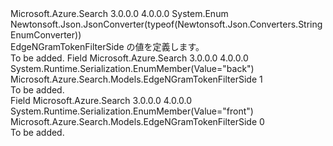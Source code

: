 <Type Name="EdgeNGramTokenFilterSide" FullName="Microsoft.Azure.Search.Models.EdgeNGramTokenFilterSide">
  <TypeSignature Language="C#" Value="public enum EdgeNGramTokenFilterSide" />
  <TypeSignature Language="ILAsm" Value=".class public auto ansi sealed EdgeNGramTokenFilterSide extends System.Enum" />
  <TypeSignature Language="DocId" Value="T:Microsoft.Azure.Search.Models.EdgeNGramTokenFilterSide" />
  <TypeSignature Language="VB.NET" Value="Public Enum EdgeNGramTokenFilterSide" />
  <TypeSignature Language="F#" Value="type EdgeNGramTokenFilterSide = " />
  <AssemblyInfo>
    <AssemblyName>Microsoft.Azure.Search</AssemblyName>
    <AssemblyVersion>3.0.0.0</AssemblyVersion>
    <AssemblyVersion>4.0.0.0</AssemblyVersion>
  </AssemblyInfo>
  <Base>
    <BaseTypeName>System.Enum</BaseTypeName>
  </Base>
  <Attributes>
    <Attribute>
      <AttributeName>Newtonsoft.Json.JsonConverter(typeof(Newtonsoft.Json.Converters.StringEnumConverter))</AttributeName>
    </Attribute>
  </Attributes>
  <Docs>
    <summary>
            EdgeNGramTokenFilterSide の値を定義します。
            </summary>
    <remarks>To be added.</remarks>
  </Docs>
  <Members>
    <Member MemberName="Back">
      <MemberSignature Language="C#" Value="Back" />
      <MemberSignature Language="ILAsm" Value=".field public static literal valuetype Microsoft.Azure.Search.Models.EdgeNGramTokenFilterSide Back = int32(1)" />
      <MemberSignature Language="DocId" Value="F:Microsoft.Azure.Search.Models.EdgeNGramTokenFilterSide.Back" />
      <MemberSignature Language="VB.NET" Value="Back" />
      <MemberSignature Language="F#" Value="Back = 1" Usage="Microsoft.Azure.Search.Models.EdgeNGramTokenFilterSide.Back" />
      <MemberType>Field</MemberType>
      <AssemblyInfo>
        <AssemblyName>Microsoft.Azure.Search</AssemblyName>
        <AssemblyVersion>3.0.0.0</AssemblyVersion>
        <AssemblyVersion>4.0.0.0</AssemblyVersion>
      </AssemblyInfo>
      <Attributes>
        <Attribute>
          <AttributeName>System.Runtime.Serialization.EnumMember(Value="back")</AttributeName>
        </Attribute>
      </Attributes>
      <ReturnValue>
        <ReturnType>Microsoft.Azure.Search.Models.EdgeNGramTokenFilterSide</ReturnType>
      </ReturnValue>
      <MemberValue>1</MemberValue>
      <Docs>
        <summary>To be added.</summary>
      </Docs>
    </Member>
    <Member MemberName="Front">
      <MemberSignature Language="C#" Value="Front" />
      <MemberSignature Language="ILAsm" Value=".field public static literal valuetype Microsoft.Azure.Search.Models.EdgeNGramTokenFilterSide Front = int32(0)" />
      <MemberSignature Language="DocId" Value="F:Microsoft.Azure.Search.Models.EdgeNGramTokenFilterSide.Front" />
      <MemberSignature Language="VB.NET" Value="Front" />
      <MemberSignature Language="F#" Value="Front = 0" Usage="Microsoft.Azure.Search.Models.EdgeNGramTokenFilterSide.Front" />
      <MemberType>Field</MemberType>
      <AssemblyInfo>
        <AssemblyName>Microsoft.Azure.Search</AssemblyName>
        <AssemblyVersion>3.0.0.0</AssemblyVersion>
        <AssemblyVersion>4.0.0.0</AssemblyVersion>
      </AssemblyInfo>
      <Attributes>
        <Attribute>
          <AttributeName>System.Runtime.Serialization.EnumMember(Value="front")</AttributeName>
        </Attribute>
      </Attributes>
      <ReturnValue>
        <ReturnType>Microsoft.Azure.Search.Models.EdgeNGramTokenFilterSide</ReturnType>
      </ReturnValue>
      <MemberValue>0</MemberValue>
      <Docs>
        <summary>To be added.</summary>
      </Docs>
    </Member>
  </Members>
</Type>